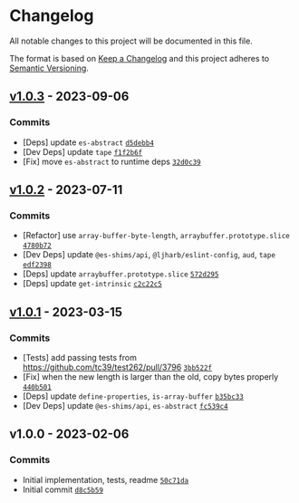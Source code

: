 # Changelog

All notable changes to this project will be documented in this file.

The format is based on [Keep a Changelog](https://keepachangelog.com/en/1.0.0/)
and this project adheres to [Semantic Versioning](https://semver.org/spec/v2.0.0.html).

## [v1.0.3](https://github.com/es-shims/ArrayBuffer.prototype.transferToFixedLength/compare/v1.0.2...v1.0.3) - 2023-09-06

### Commits

- [Deps] update `es-abstract` [`d5debb4`](https://github.com/es-shims/ArrayBuffer.prototype.transferToFixedLength/commit/d5debb4307e46db03436aa65bd559d452d08c96b)
- [Dev Deps] update `tape` [`f1f2b6f`](https://github.com/es-shims/ArrayBuffer.prototype.transferToFixedLength/commit/f1f2b6f0bc9392997fd790a716cb7897c859c08c)
- [Fix] move `es-abstract` to runtime deps [`32d0c39`](https://github.com/es-shims/ArrayBuffer.prototype.transferToFixedLength/commit/32d0c39142e9006527332848aa26cb478aa8c7dc)

## [v1.0.2](https://github.com/es-shims/ArrayBuffer.prototype.transferToFixedLength/compare/v1.0.1...v1.0.2) - 2023-07-11

### Commits

- [Refactor] use `array-buffer-byte-length`, `arraybuffer.prototype.slice` [`4780b72`](https://github.com/es-shims/ArrayBuffer.prototype.transferToFixedLength/commit/4780b72e0803224154762016e93a18bd002a2663)
- [Dev Deps] update `@es-shims/api`, `@ljharb/eslint-config`, `aud`, `tape` [`edf2398`](https://github.com/es-shims/ArrayBuffer.prototype.transferToFixedLength/commit/edf239843a1cdf2f0d90195cbbf853253c187116)
- [Deps] update `arraybuffer.prototype.slice` [`572d295`](https://github.com/es-shims/ArrayBuffer.prototype.transferToFixedLength/commit/572d2956cea8ebd70afa489da7ec895d913bfc8b)
- [Deps] update `get-intrinsic` [`c2c22c5`](https://github.com/es-shims/ArrayBuffer.prototype.transferToFixedLength/commit/c2c22c5dfff897a425d6a1783ca2cca293530934)

## [v1.0.1](https://github.com/es-shims/ArrayBuffer.prototype.transferToFixedLength/compare/v1.0.0...v1.0.1) - 2023-03-15

### Commits

- [Tests] add passing tests from https://github.com/tc39/test262/pull/3796 [`3bb522f`](https://github.com/es-shims/ArrayBuffer.prototype.transferToFixedLength/commit/3bb522ff9a763736166cc4554823b5afd1c024e1)
- [Fix] when the new length is larger than the old, copy bytes properly [`440b501`](https://github.com/es-shims/ArrayBuffer.prototype.transferToFixedLength/commit/440b50107bf357688fb9f74437c8bb0ace1babb0)
- [Deps] update `define-properties`, `is-array-buffer` [`b35bc33`](https://github.com/es-shims/ArrayBuffer.prototype.transferToFixedLength/commit/b35bc3369a0461206de7a45faa8bf37bf6f9ad91)
- [Dev Deps] update `@es-shims/api`, `es-abstract` [`fc539c4`](https://github.com/es-shims/ArrayBuffer.prototype.transferToFixedLength/commit/fc539c45197ddb7d852f6b6c8dc7d64b056b01f4)

## v1.0.0 - 2023-02-06

### Commits

- Initial implementation, tests, readme [`50c71da`](https://github.com/es-shims/ArrayBuffer.prototype.transferToFixedLength/commit/50c71da973dc89d849ef24946cc7efb1f029ee8a)
- Initial commit [`d8c5b59`](https://github.com/es-shims/ArrayBuffer.prototype.transferToFixedLength/commit/d8c5b59074ea3006254eb83b641c49fff96fad6a)
